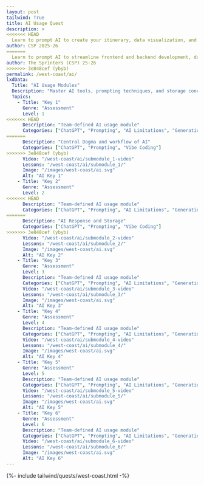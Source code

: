 ```yaml
---
layout: post 
tailwind: True
title: AI Usage Quest
description: >
<<<<<<< HEAD
  Learn to prompt AI to create your itinerary, data visualization, and learn about the core concepts and limitations of AI!
author: CSP 2025-26
=======
  Learn to prompt AI to streamline frontend and backend development, data visualization, and resume building
author: The Sprinters (CSP) 25-26
>>>>>>> 3e848cef (ybyb)
permalink: /west-coast/ai/
lxdData:
  Title: "AI Usage Modules"
  Description: "Master AI tools, prompting techniques, and storage concepts for efficient development!"
  Topics:
    - Title: "Key 1"
      Genre: "Assessment"
      Level: 1
<<<<<<< HEAD
      Description: "Team-defined AI usage module"
      Categories: ["ChatGPT", "Prompting", "AI Limitations", "Generation"]
=======
      Description: "Central Dogma and workflow of AI"
      Categories: ["ChatGPT", "Prompting", "Vibe Coding"]
>>>>>>> 3e848cef (ybyb)
      Video: "/west-coast/ai/submodule_1-video"
      Lessons: "/west-coast/ai/submodule_1/"
      Image: "/images/west-coast/ai.svg"
      Alt: "AI Key 1"
    - Title: "Key 2"
      Genre: "Assessment"
      Level: 2
<<<<<<< HEAD
      Description: "Team-defined AI usage module"
      Categories: ["ChatGPT", "Prompting", "AI Limitations", "Generation"]
=======
      Description: "AI Response and Storage"
      Categories: ["ChatGPT", "Prompting", "Vibe Coding"]
>>>>>>> 3e848cef (ybyb)
      Video: "/west-coast/ai/submodule_2-video"
      Lessons: "/west-coast/ai/submodule_2/"
      Image: "/images/west-coast/ai.svg"
      Alt: "AI Key 2"
    - Title: "Key 3"
      Genre: "Assessment"
      Level: 3
      Description: "Team-defined AI usage module"
      Categories: ["ChatGPT", "Prompting", "AI Limitations", "Generation"]
      Video: "/west-coast/ai/submodule_3-video"
      Lessons: "/west-coast/ai/submodule_3/"
      Image: "/images/west-coast/ai.svg"
      Alt: "AI Key 3"
    - Title: "Key 4"
      Genre: "Assessment"
      Level: 4
      Description: "Team-defined AI usage module"
      Categories: ["ChatGPT", "Prompting", "AI Limitations", "Generation"]
      Video: "/west-coast/ai/submodule_4-video"
      Lessons: "/west-coast/ai/submodule_4/"
      Image: "/images/west-coast/ai.svg"
      Alt: "AI Key 4"
    - Title: "Key 5"
      Genre: "Assessment"
      Level: 5
      Description: "Team-defined AI usage module"
      Categories: ["ChatGPT", "Prompting", "AI Limitations", "Generation"]
      Video: "/west-coast/ai/submodule_5-video"
      Lessons: "/west-coast/ai/submodule_5/"
      Image: "/images/west-coast/ai.svg"
      Alt: "AI Key 5"
    - Title: "Key 6"
      Genre: "Assessment"
      Level: 6
      Description: "Team-defined AI usage module"
      Categories: ["ChatGPT", "Prompting", "AI Limitations", "Generation"]
      Video: "/west-coast/ai/submodule_6-video"
      Lessons: "/west-coast/ai/submodule_6/"
      Image: "/images/west-coast/ai.svg"
      Alt: "AI Key 6"
---
```

{%- include tailwind/quests/west-coast.html -%}